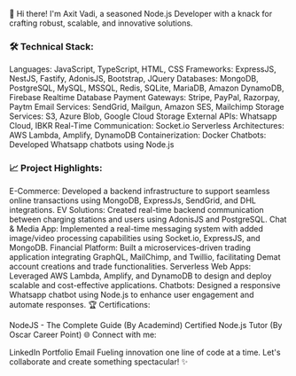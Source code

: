 👋 Hi there! I'm Axit Vadi, a seasoned Node.js Developer with a knack for crafting robust, scalable, and innovative solutions.

### 🛠 Technical Stack:

Languages: JavaScript, TypeScript, HTML, CSS
Frameworks: ExpressJS, NestJS, Fastify, AdonisJS, Bootstrap, JQuery
Databases: MongoDB, PostgreSQL, MySQL, MSSQL, Redis, SQLite, MariaDB, Amazon DynamoDB, Firebase Realtime Database
Payment Gateways: Stripe, PayPal, Razorpay, Paytm
Email Services: SendGrid, Mailgun, Amazon SES, Mailchimp
Storage Services: S3, Azure Blob, Google Cloud Storage
External APIs: Whatsapp Cloud, IBKR
Real-Time Communication: Socket.io
Serverless Architectures: AWS Lambda, Amplify, DynamoDB
Containerization: Docker
Chatbots: Developed Whatsapp chatbots using Node.js

### 📈 Project Highlights:

E-Commerce: Developed a backend infrastructure to support seamless online transactions using MongoDB, ExpressJs, SendGrid, and DHL integrations.
EV Solutions: Created real-time backend communication between charging stations and users using AdonisJS and PostgreSQL.
Chat & Media App: Implemented a real-time messaging system with added image/video processing capabilities using Socket.io, ExpressJS, and MongoDB.
Financial Platform: Built a microservices-driven trading application integrating GraphQL, MailChimp, and Twillio, facilitating Demat account creations and trade functionalities.
Serverless Web Apps: Leveraged AWS Lambda, Amplify, and DynamoDB to design and deploy scalable and cost-effective applications.
Chatbots: Designed a responsive Whatsapp chatbot using Node.js to enhance user engagement and automate responses.
🏆 Certifications:

NodeJS - The Complete Guide (By Academind)
Certified Node.js Tutor (By Oscar Career Point)
🌐 Connect with me:

LinkedIn
Portfolio
Email
Fueling innovation one line of code at a time. Let's collaborate and create something spectacular! ✨
